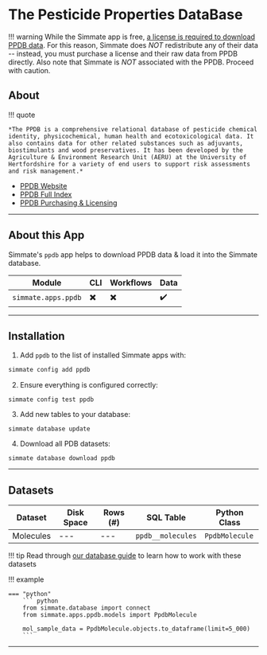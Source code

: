 # The Pesticide Properties DataBase

!!! warning
    While the Simmate app is free, [a license is required to download PPDB data](https://sitem.herts.ac.uk/aeru/ppdb/en/purchase_database.htm). For this reason, Simmate does *NOT* redistribute any of their data -- instead, you must purchase a license and their raw data from PPDB directly. Also note that Simmate is *NOT* associated with the PPDB. Proceed with caution.


## About

!!! quote

    *The PPDB is a comprehensive relational database of pesticide chemical identity, physicochemical, human health and ecotoxicological data. It also contains data for other related substances such as adjuvants, biostimulants and wood preservatives. It has been developed by the Agriculture & Environment Research Unit (AERU) at the University of Hertfordshire for a variety of end users to support risk assessments and risk management.*

 - [PPDB Website](https://sitem.herts.ac.uk/aeru/ppdb/en/index.htm)
 - [PPDB Full Index](https://sitem.herts.ac.uk/aeru/ppdb/en/atoz.htm)
 - [PPDB Purchasing & Licensing](https://sitem.herts.ac.uk/aeru/ppdb/en/purchase_database.htm)

--------------------------------------------------------------------------------

## About this App

Simmate's `ppdb` app helps to download PPDB data & load it into the Simmate database.

| Module              | CLI                      | Workflows                | Data               |
| ------------------- | ------------------------ | ------------------------ | ------------------ |
| `simmate.apps.ppdb` | :heavy_multiplication_x: | :heavy_multiplication_x: | :heavy_check_mark: |

--------------------------------------------------------------------------------

## Installation

1. Add `ppdb` to the list of installed Simmate apps with:
``` bash
simmate config add ppdb
```

2. Ensure everything is configured correctly:
``` shell
simmate config test ppdb
```

3. Add new tables to your database:
``` shell
simmate database update
```

4. Download all PDB datasets:
``` shell
simmate database download ppdb
```

--------------------------------------------------------------------------------

## Datasets

| Dataset          | Disk Space | Rows (#) | SQL Table         | Python Class    |
| ---------------- | ---------- | -------- | ----------------- | --------------- |
| Molecules        | ---        | ---      | `ppdb__molecules` | `PpdbMolecule`  |

!!! tip
    Read through [our database guide](/full_guides/database/basic_use.md) to learn how to work with these datasets

!!! example

    === "python"
        ``` python
        from simmate.database import connect
        from simmate.apps.ppdb.models import PpdbMolecule

        mol_sample_data = PpdbMolecule.objects.to_dataframe(limit=5_000)
        ```

--------------------------------------------------------------------------------
